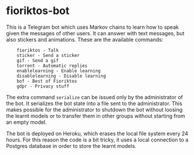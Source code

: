 # fioriktos-bot

This is a Telegram bot which uses Markov chains to learn how to speak given the messages of other users. It can answer with text messages, but also stickers and animations. These are the available commands:
```
    fioriktos - Talk
    sticker - Send a sticker
    gif - Send a gif
    torrent - Automatic replies
    enablelearning - Enable learning
    disablelearning - Disable learning
    bof - Best of Fioriktos
    gdpr - Privacy stuff
```

The extra command ```serialize``` can be issued only by the administrator of the bot. It serializes the bot state into a file sent to the administrator. This makes possible for the administrator to shutdown the bot without loosing the learnt models or to transfer them in other groups without starting from an empty model.

The bot is deployed on Heroku, which erases the local file system every 24 hours. For this reason the code is a bit tricky, it uses a local connection to a Postgres database in order to store the learnt models.
